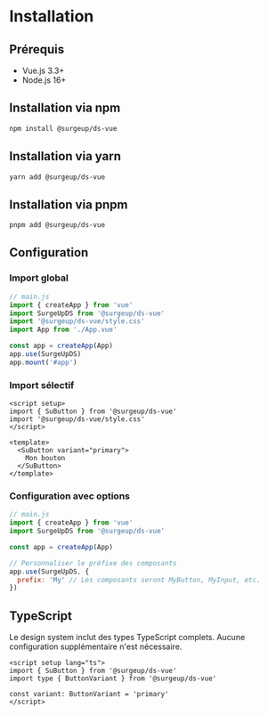# Installation

## Prérequis

- Vue.js 3.3+
- Node.js 16+

## Installation via npm

```bash
npm install @surgeup/ds-vue
```

## Installation via yarn

```bash
yarn add @surgeup/ds-vue
```

## Installation via pnpm

```bash
pnpm add @surgeup/ds-vue
```

## Configuration

### Import global

```js
// main.js
import { createApp } from 'vue'
import SurgeUpDS from '@surgeup/ds-vue'
import '@surgeup/ds-vue/style.css'
import App from './App.vue'

const app = createApp(App)
app.use(SurgeUpDS)
app.mount('#app')
```

### Import sélectif

```vue
<script setup>
import { SuButton } from '@surgeup/ds-vue'
import '@surgeup/ds-vue/style.css'
</script>

<template>
  <SuButton variant="primary">
    Mon bouton
  </SuButton>
</template>
```

### Configuration avec options

```js
// main.js
import { createApp } from 'vue'
import SurgeUpDS from '@surgeup/ds-vue'

const app = createApp(App)

// Personnaliser le préfixe des composants
app.use(SurgeUpDS, {
  prefix: 'My' // Les composants seront MyButton, MyInput, etc.
})
```

## TypeScript

Le design system inclut des types TypeScript complets. Aucune configuration supplémentaire n'est nécessaire.

```vue
<script setup lang="ts">
import { SuButton } from '@surgeup/ds-vue'
import type { ButtonVariant } from '@surgeup/ds-vue'

const variant: ButtonVariant = 'primary'
</script>
```